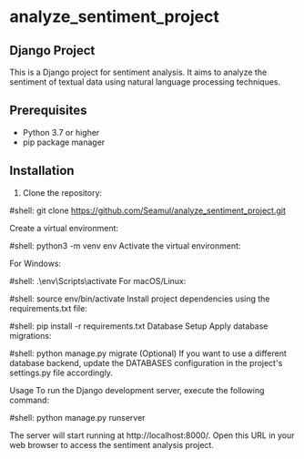 
# analyze_sentiment_project

## Django Project

This is a Django project for sentiment analysis. It aims to analyze the sentiment of textual data using natural language processing techniques.

## Prerequisites

- Python 3.7 or higher
- pip package manager

## Installation

1. Clone the repository:

#shell:
   git clone https://github.com/Seamul/analyze_sentiment_project.git
   

Create a virtual environment:

#shell:
python3 -m venv env
Activate the virtual environment:

For Windows:

#shell:
.\env\Scripts\activate
For macOS/Linux:

#shell:
source env/bin/activate
Install project dependencies using the requirements.txt file:

#shell:
pip install -r requirements.txt
Database Setup
Apply database migrations:

#shell:
python manage.py migrate
(Optional) If you want to use a different database backend, update the DATABASES configuration in the project's settings.py file accordingly.

Usage
To run the Django development server, execute the following command:

#shell:
python manage.py runserver

The server will start running at http://localhost:8000/. Open this URL in your web browser to access the sentiment analysis project.
